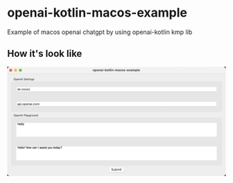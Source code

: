 # openai-kotlin-macos-example
Example of macos openai chatgpt by using openai-kotlin kmp lib

## How it's look like
![image](docs/images/preview.png)